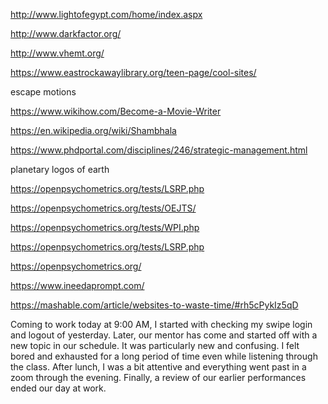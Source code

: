 http://www.lightofegypt.com/home/index.aspx

http://www.darkfactor.org/

http://www.vhemt.org/

https://www.eastrockawaylibrary.org/teen-page/cool-sites/

escape motions

https://www.wikihow.com/Become-a-Movie-Writer

https://en.wikipedia.org/wiki/Shambhala

https://www.phdportal.com/disciplines/246/strategic-management.html


planetary logos of earth







https://openpsychometrics.org/tests/LSRP.php

https://openpsychometrics.org/tests/OEJTS/

https://openpsychometrics.org/tests/WPI.php

https://openpsychometrics.org/tests/LSRP.php

https://openpsychometrics.org/





https://www.ineedaprompt.com/

https://mashable.com/article/websites-to-waste-time/#rh5cPykIz5qD





Coming to work today at 9:00 AM, I started with checking my swipe login and logout of yesterday. Later, our mentor has come and started off with a new topic in our schedule. It  was particularly new and confusing. I felt bored and exhausted for a long period of time even while listening through the class. After lunch, I was a bit attentive and everything went past in a zoom through the evening. Finally, a review of our earlier performances ended our day at work.
